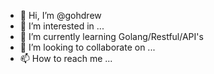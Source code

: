 - 👋 Hi, I’m @gohdrew
- 👀 I’m interested in ...
- 🌱 I’m currently learning Golang/Restful/API's
- 💞️ I’m looking to collaborate on ...
- 📫 How to reach me ...

<!---
gohdrew/gohdrew is a ✨ special ✨ repository because its `README.md` (this file) appears on your GitHub profile.
You can click the Preview link to take a look at your changes.
--->
